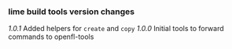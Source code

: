 
### lime build tools version changes

_1.0.1_ Added helpers for `create` and `copy`
_1.0.0_ Initial tools to forward commands to openfl-tools